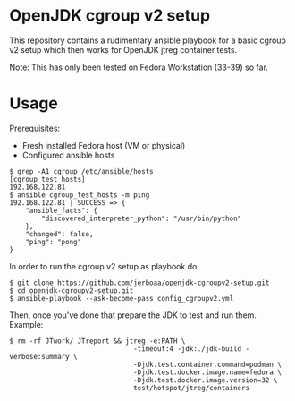 # OpenJDK cgroup v2 setup
This repository contains a rudimentary ansible playbook for a basic cgroup v2 setup which then works for OpenJDK jtreg container tests.

Note: This has only been tested on Fedora Workstation (33-39) so far.

# Usage

Prerequisites:
- Fresh installed Fedora host (VM or physical)
- Configured ansible hosts

```
$ grep -A1 cgroup /etc/ansible/hosts 
[cgroup_test_hosts]
192.168.122.81
$ ansible cgroup_test_hosts -m ping
192.168.122.81 | SUCCESS => {
    "ansible_facts": {
        "discovered_interpreter_python": "/usr/bin/python"
    },
    "changed": false,
    "ping": "pong"
}
```

In order to run the cgroup v2 setup as playbook do:

```
$ git clone https://github.com/jerboaa/openjdk-cgroupv2-setup.git
$ cd openjdk-cgroupv2-setup.git
$ ansible-playbook --ask-become-pass config_cgroupv2.yml
```

Then, once you've done that prepare the JDK to test and run them. Example:

```
$ rm -rf JTwork/ JTreport && jtreg -e:PATH \
                               -timeout:4 -jdk:./jdk-build -verbose:summary \
                               -Djdk.test.container.command=podman \
                               -Djdk.test.docker.image.name=fedora \
                               -Djdk.test.docker.image.version=32 \
                               test/hotspot/jtreg/containers
```
